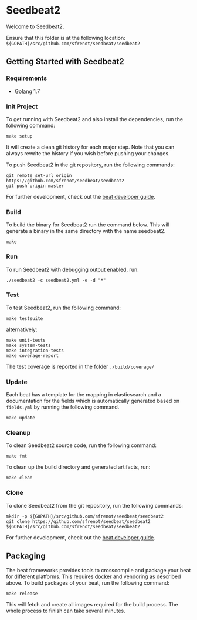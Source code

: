 # Seedbeat2

Welcome to Seedbeat2.

Ensure that this folder is at the following location:
`${GOPATH}/src/github.com/sfrenot/seedbeat/seedbeat2`

## Getting Started with Seedbeat2

### Requirements

* [Golang](https://golang.org/dl/) 1.7

### Init Project
To get running with Seedbeat2 and also install the
dependencies, run the following command:

```
make setup
```

It will create a clean git history for each major step. Note that you can always rewrite the history if you wish before pushing your changes.

To push Seedbeat2 in the git repository, run the following commands:

```
git remote set-url origin https://github.com/sfrenot/seedbeat/seedbeat2
git push origin master
```

For further development, check out the [beat developer guide](https://www.elastic.co/guide/en/beats/libbeat/current/new-beat.html).

### Build

To build the binary for Seedbeat2 run the command below. This will generate a binary
in the same directory with the name seedbeat2.

```
make
```


### Run

To run Seedbeat2 with debugging output enabled, run:

```
./seedbeat2 -c seedbeat2.yml -e -d "*"
```


### Test

To test Seedbeat2, run the following command:

```
make testsuite
```

alternatively:
```
make unit-tests
make system-tests
make integration-tests
make coverage-report
```

The test coverage is reported in the folder `./build/coverage/`

### Update

Each beat has a template for the mapping in elasticsearch and a documentation for the fields
which is automatically generated based on `fields.yml` by running the following command.

```
make update
```


### Cleanup

To clean  Seedbeat2 source code, run the following command:

```
make fmt
```

To clean up the build directory and generated artifacts, run:

```
make clean
```


### Clone

To clone Seedbeat2 from the git repository, run the following commands:

```
mkdir -p ${GOPATH}/src/github.com/sfrenot/seedbeat/seedbeat2
git clone https://github.com/sfrenot/seedbeat/seedbeat2 ${GOPATH}/src/github.com/sfrenot/seedbeat/seedbeat2
```


For further development, check out the [beat developer guide](https://www.elastic.co/guide/en/beats/libbeat/current/new-beat.html).


## Packaging

The beat frameworks provides tools to crosscompile and package your beat for different platforms. This requires [docker](https://www.docker.com/) and vendoring as described above. To build packages of your beat, run the following command:

```
make release
```

This will fetch and create all images required for the build process. The whole process to finish can take several minutes.
